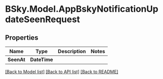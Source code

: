 # BSky.Model.AppBskyNotificationUpdateSeenRequest

## Properties

Name | Type | Description | Notes
------------ | ------------- | ------------- | -------------
**SeenAt** | **DateTime** |  | 

[[Back to Model list]](../README.md#documentation-for-models) [[Back to API list]](../README.md#documentation-for-api-endpoints) [[Back to README]](../README.md)

